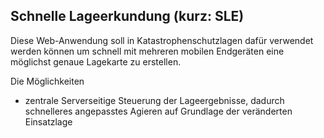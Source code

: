 ## Schnelle Lageerkundung (kurz: SLE)
Diese Web-Anwendung soll in Katastrophenschutzlagen dafür verwendet werden können um
schnell mit mehreren mobilen Endgeräten eine möglichst genaue Lagekarte zu erstellen.

Die Möglichkeiten
* zentrale Serverseitige Steuerung der Lageergebnisse, dadurch schnelleres angepasstes
Agieren auf Grundlage der veränderten Einsatzlage